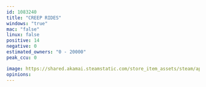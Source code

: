 ```yaml
---
id: 1083240
title: "CREEP RIDES"
windows: "true"
mac: "false"
linux: false
positive: 14
negative: 0
estimated_owners: "0 - 20000"
peak_ccu: 0

image: https://shared.akamai.steamstatic.com/store_item_assets/steam/apps/1083240/header.jpg?t=1603283838
opinions:
---
```


